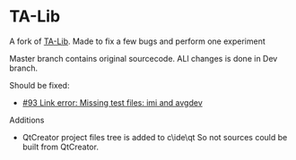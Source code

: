 # TA-Lib
A fork of [TA-Lib](http://ta-lib.org). Made to fix a few bugs and perform one experiment

Master branch contains original sourcecode. ALl changes is done in Dev branch.

Should be fixed:
* [#93 Link error: Missing test files: imi and avgdev](https://sourceforge.net/p/ta-lib/bugs/93/)

Additions

* QtCreator project files tree is added to c\ide\qt So not sources could be built from QtCreator.
